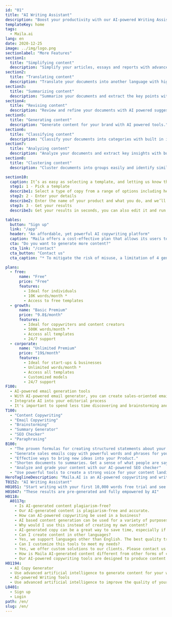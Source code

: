 ```yaml
---
id: "01"
title: "AI Writing Assistant"
description: "Boost your productivity with our AI-powered Writing Assistant. Designed to enhance your writing speed and quality, it's the perfect tool for anyone looking to create compelling content efficiently. Try it now and experience the future of writing!"
templateKey: home
tags:
  - Maila.ai
lang: en
date: 2020-12-25
image: ../img/logo.png
sectionlabel: "More Features"
section1:
  title: "Simplifying content"
  description: "Simplify your articles, essays and reports with advanced artificial intelligence."
section2:
  title: "Translating content"
  description: "Translate your documents into another language with high accuracy, built on top of advanced language models like GPT-3"
section3:
  title: "Summarizing content"
  description: "Summarize your documents and extract the key points with built in intelligence."
section4:
  title: "Revising content"
  description: "Review and refine your documents with AI powered suggestions."
section5:
  title: "Generating content"
  description: "Generate content for your brand with AI powered tools."
section6:
  title: "Classifying content"
  description: "Classify your documents into categories with built in intelligence."
section7:
  title: "Analyzing content"
  description: "Analyze your documents and extract key insights with built in intelligence."
section8:
  title: "Clustering content"
  description: "Cluster documents into groups easily and identify similar content."

section10:
  caption: It’s as easy as selecting a template, and letting us know the name of your product and what you do.
  step1: 1 - Pick a template
  describe1: Select a type of copy from a range of options including headlines, blog intros, product descriptions, and many more
  step2: 2 - Enter your details
  describe2: Enter the name of your product and what you do, and we’ll generate copy for you based on your input
  step3: 3 - Get your results
  describe3: Get your results in seconds, you can also edit it and run the same query as many times as you want.

tables:
  button: "Sign up"
  link: "/app"
  header: "An affordable, yet powerful AI copywriting platform"
  caption: "Maila offers a cost-effective plan that allows its users to generate up to 50K characters (~ 10,000 words) per month free of cost, across various domains and contexts. In case the monthly usage exceeds 50K characters, users can opt for the monthly premium plan to continue generating content as per their needs."
  cta: "Do you want to generate more content?"
  cta_link: "/contact"
  cta_button: "Contact us"
  cta_caption: "* To mitigate the risk of misuse, a limitation of 4 generations per minute was put in place. This effect is not noticeable to a normal user, but it prevents bots, automated systems from generating content at a high rate."

plans:
  - free:
      name: "Free"
      price: "Free"
      features:
        - Ideal for individuals
        - 10K words/month *
        - Access to free templates
  - growth:
      name: "Basic Premium"
      price: "9.8$/month"
      features:
        - Ideal for copywriters and content creators
        - 500K words/month *
        - Access all templates
        - 24/7 support
  - corporate:
      name: "Unlimited Premium"
      price: "19$/month"
      features:
        - Ideal for start-ups & businesses
        - Unlimited words/month *
        - Access all templates
        - Customized models
        - 24/7 support
F100:
  - AI-powered email generation tools
  - With AI-powered email generator, you can create sales-oriented emails that will motivate your audience to take action. Simply enter some product information, and our advanced engine will generate a marketing message that takes your product to the next level.
  - Integrate AI into your editorial process
  - It's important to spend less time discovering and brainstorming and more time actually producing results. By incorporating AI algorithms into your editorial process, you can bring new ideas into your business. no matter if you need to write a blog post, create content for a website or create a marketing email, our platform can help you speed up your writing process.
T100:
  - "Content Copywriting"
  - "Email Copywriting"
  - "Brainstorming"
  - "Summary Generator"
  - "SEO Checker"
  - "Paraphrasing"
B100:
  - "The proven formulas for creating structured statements about your product."
  - "Generate sales emails copy with powerful words and phrases for your product."
  - "Effective ways to bring new ideas into your Product."
  - "Shorten documents to summaries. Get a sense of what people are saying about different topics without being overwhelmed."
  - "Analyze and grade your content with our AI-powered SEO checker"
  - "Use powerful tools to create a strong voice for your content landing pages."
HeroTaglineDescription: "Maila.AI is an AI-powered copywriting and writing assistance platform that enables you to produce professional-grade content in a few minutes."
T0152: "AI Writing Assistant"
H01051: "Start writing with your first 10,000 words free trial and see if your work improves."
H01047: "These results are pre-generated and fully empowered by AI"
H0118:
  A0117q:
    - Is AI-generated content plagiarism-free?
    - Our AI-generated content is plagiarism-free and accurate.
    - How can AI-powered copywriting be used in a business?
    - AI based content generation can be used for a variety of purposes in businesses. This type of content can help with product descriptions, social media updates, email subject lines and much more. Having an AI writing assistant can help save time and improve the quality of the content produced.
    - Why would I use this instead of creating my own content?
    - AI-generated copy can be a great way to save time, especially if you're short-staffed. AI powered copywriting can produce content faster than a human writer.
    - Can I create content in other languages?
    - Yes, we support languages other than English. The best quality translations are currently available in English.
    - Can I customize this tools to meet my needs?
    - Yes, we offer custom solutions to our clients. Please contact us for more information.
    - How is Maila AI-generated content different from other forms of content?
    - Our AI-powered copywriting tools are designed to produce content that is indistinguishable from human-written content.
H01194:
  - AI Copy Generator
  - Use advanced artificial intelligence to generate content for your website, blog or marketing materials.
  - AI-powered Writing Tools
  - Use advanced artificial intelligence to improve the quality of your content by fixing style and grammar errors.
L0401:
  - Sign up
  - Login
path: /en/
slug: /en/
---
```

